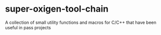 # super-oxigen-tool-chain
A collection of small utility functions and macros for C/C++ that have been useful in pass projects
